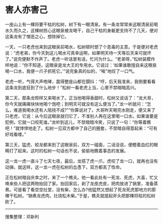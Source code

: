 # 害人亦害己

一座山上有一棵将要干枯的松树，树下有一眼清泉。有一条龙常常来这眼清泉前喝水久而久之，这棵树担心这眼泉被龙喝干，自己干枯的身躯更支持不了几天，便对这条龙有了憎恶之心，想除掉它。

一天，一只老虎也来到这眼泉前喝水，松树顿时想了个恶毒的主意。于是便对老虎说：“虎老弟，你今天到这儿喝水可真幸运啊，如果明天待一天等后天来可就坏了。”说完便默不作声了。老虎一听话里有话，忙问为什么。“老弟呀，”松树装模作样地说：“你不知道，这眼泉是龙大王的专用水。它说过：‘如果谁敢擅自来这眼泉喝一口水，我便一爪子抓死它。’”说完象真的似的，“唉”地叹了一口气。

老虎一听，气得大声咆哮，震得整座山都在顫抖：“哼，后天我准来，我倒要看看这条龙到底狂到了什么地步！”松树一看老虎上当，心里不禁暗暗高兴。

第二天，那条龙照样又来喝水了。正当他喝得香甜时，松树又说话了：“龙大哥，你今天就痛痛快快地喝个饱吧；到明天可就没有这么便当了。”龙一听就问：“怎么，难道我喝水还有人阻挠不成?”“你算说对了。大哥昨天喝完水刚走，便又来了只老虎，它说：从今后这眼泉就归它了，不准别人再在这里喝一口水。如果谁要是犯例，它就一口咬死谁。”龙听到这儿，不禁暗暗冷笑，只说了一句：“你等着瞧吧！”就悻悻地走了。松树一见双方都中了自己的圈套，不禁暗自得意起来：“可有好戏看喽。”

第三天，猛虎、蛟龙都来到了这眼泉前，双方一碰面，二话没说，便瞪着血红的眼睛打了起来。这时的松树一句话也不说，偷偷地瞧着事态的发展。

这一龙一虎一直斗了七天七夜，最后，龙搭了虎一爪，虎咬了龙一口，就再也没有动弹。就这样，这一龙一虎在松树的怂恿下，双方都丟了性命。

正在松树暗自庆幸之时，来了一个樵夫。他一看此处有一死龙、死虎，大喜，忙又唤来些人把这两物抬回了家。抬回家后，剥了龙皮虎皮，把肉放进了锅里，准备蒸煮。可是看了看空空灶堂，没有柴，怎么办?他猛然又想起了死龙死虎那地方的那棵干松树。“锅煮龙虎肉，灶烧松木柴。”于是，樵夫就提起斧头把那棵将枯的松树砍了。

---

搜集整理：邓新利